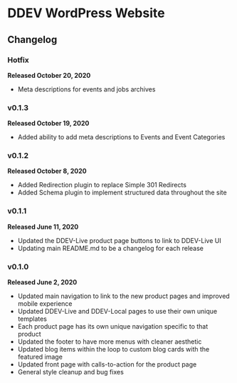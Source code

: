 # DDEV WordPress Website

## Changelog

### Hotfix

**Released October 20, 2020**

- Meta descriptions for events and jobs archives

### v0.1.3

**Released October 19, 2020**

- Added ability to add meta descriptions to Events and Event Categories


### v0.1.2

**Released October 8, 2020**

- Added Redirection plugin to replace Simple 301 Redirects
- Added Schema plugin to implement structured data throughout the site

### v0.1.1

**Released June 11, 2020**

- Updated the DDEV-Live product page buttons to link to DDEV-Live UI
- Updating main README.md to be a changelog for each release

### v0.1.0

**Released June 2, 2020**

- Updated main navigation to link to the new product pages and improved mobile experience
- Updated DDEV-Live and DDEV-Local pages to use their own unique templates
- Each product page has its own unique navigation specific to that product
- Updated the footer to have more menus with cleaner aesthetic
- Updated blog items within the loop to custom blog cards with the featured image
- Updated front page with calls-to-action for the product page
- General style cleanup and bug fixes
